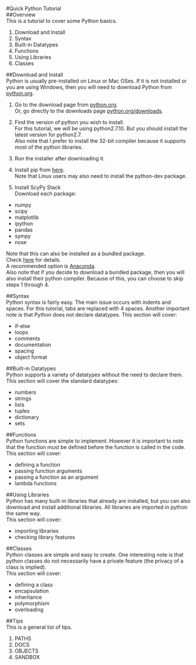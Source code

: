 #Quick Python Tutorial  
##Overview  
This is a tutorial to cover some Python basics.  

1. Download and Install  
2. Syntax  
3. Built-in Datatypes  
4. Functions  
5. Using Libraries  
6. Classes  

##Download and Install  
Python is usually pre-installed on Linux or Mac OSes. If it is not installed or you are using Windows, then you will need to download Python from [python.org](https://www.python.org).  

1. Go to the download page from [python.org](https://www.python.org).  
   Or, go directly to the downloads page [python.org/downloads](https://www.python.org/downloads).  

2. Find the version of python you wish to install.  
   For this tutorial, we will be using python2.7.10. But you should install the latest version for python2.7.  
   Also note that I prefer to install the 32-bit compiler because it supports most of the python libraries.  

3. Run the installer after downloading it.
 
4. Install pip from [here](https://pip.pypa.io/en/latest/installing).  
   Note that Linux users may also need to install the python-dev package.   

5. Install ScyPy Stack  
   Download each package:  
  * numpy  
  * scipy  
  * matplotlib  
  * ipython  
  * pandas  
  * sympy  
  * nose  

   Note that this can also be installed as a bundled package.  
   Check [here](www.scipy.org/install.html) for details.  
   A recommended option is [Anaconda](https://www.continuum.io/downloads).  
   Also note that if you decide to download a bundled package, then you will also install their python compiler. Because of this, you can choose to skip steps 1 through 4.  

##Syntax  
Python syntax is fairly easy. The main issue occurs with indents and spaces. For this tutorial, tabs are replaced with 4 spaces. Another important note is that Python does not declare datatypes.
This section will cover:
* if-else
* loops
* comments
* documentation
* spacing
* object format
   
##Built-in Datatypes  
Python supports a variety of datatypes without the need to declare them. 
This section will cover the standard datatypes:  
* numbers  
* strings  
* lists  
* tuples  
* dictionary  
* sets  

##Functions  
Python functions are simple to implement. However it is important to note that the function must be defined before the function is called in the code.  
This section will cover:  
* defining a function  
* passing function arguments  
* passing a function as an argument  
* lambda functions  

##Using Libraries  
Python has many built-in libraries that already are installed, but you can also download and install additional libraries. All libraries are imported in python the same way.  
This section will cover:  
* importing libraries  
* checking library features  

##Classes  
Python classes are simple and easy to create. One interesting note is that python classes do not necessarily have a private feature (the privacy of a class is implied).  
This section will cover:  
* defining a class  
* encapsulation  
* inheritance  
* polymorphism  
* overloading  

##Tips  
This is a general list of tips.  
1. PATHS  
2. DOCS  
3. OBJECTS  
4. SANDBOX  
